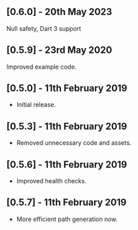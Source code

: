 ## [0.6.0] - 20th May 2023

Null safety, Dart 3 support

## [0.5.9] - 23rd May 2020

Improved example code.

## [0.5.0] - 11th February 2019

* Initial release.

## [0.5.3] - 11th February 2019

* Removed unnecessary code and assets.

## [0.5.6] - 11th February 2019

* Improved health checks.

## [0.5.7] - 11th February 2019

* More efficient path generation now.

